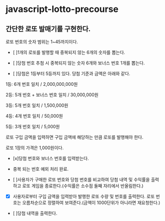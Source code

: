 # javascript-lotto-precourse


## 간단한 로또 발매기를 구현한다.

로또 번호의 숫자 범위는 1~45까지이다.
- [ ]1개의 로또를 발행할 때 중복되지 않는 6개의 숫자를 뽑는다.

- [ ]당첨 번호 추첨 시 중복되지 않는 숫자 6개와 보너스 번호 1개를 뽑는다.

- [ ]당첨은 1등부터 5등까지 있다. 당첨 기준과 금액은 아래와 같다.

1등: 6개 번호 일치 / 2,000,000,000원

2등: 5개 번호 + 보너스 번호 일치 / 30,000,000원

3등: 5개 번호 일치 / 1,500,000원

4등: 4개 번호 일치 / 50,000원

5등: 3개 번호 일치 / 5,000원

로또 구입 금액을 입력하면 구입 금액에 해당하는 만큼 로또를 발행해야 한다.

로또 1장의 가격은 1,000원이다.

- [x]당첨 번호와 보너스 번호를 입력받는다.  
- 중복 되는 번호 예외 처리 완료.

- [ ]사용자가 구매한 로또 번호와 당첨 번호를 비교하여 당첨 내역 및 수익률을 출력하고 로또 게임을 종료한다.(수익률은 소수점 둘째 자리에서 반올림한다.)

- [x] 사용자로부터 구입 금액을 입력받아 발행한 로또 수량 및 번호를 출력한다. 로또 번호는 오름차순으로 정렬하여 보여준다.(금액이 1000단위가 아니라면 재요청한다.)

- [ ]당첨 내역을 출력한다.

